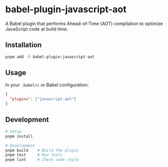 # babel-plugin-javascript-aot

A Babel plugin that performs Ahead-of-Time (AOT) compilation to optimize JavaScript code at build time.

## Installation

```bash
pnpm add -D babel-plugin-javascript-aot
```

## Usage

In your `.babelrc` or Babel configuration:

```json
{
  "plugins": ["javascript-aot"]
}
```

## Development

```bash
# Setup
pnpm install

# Development
pnpm build    # Build the plugin
pnpm test     # Run tests
pnpm lint     # Check code style
```
